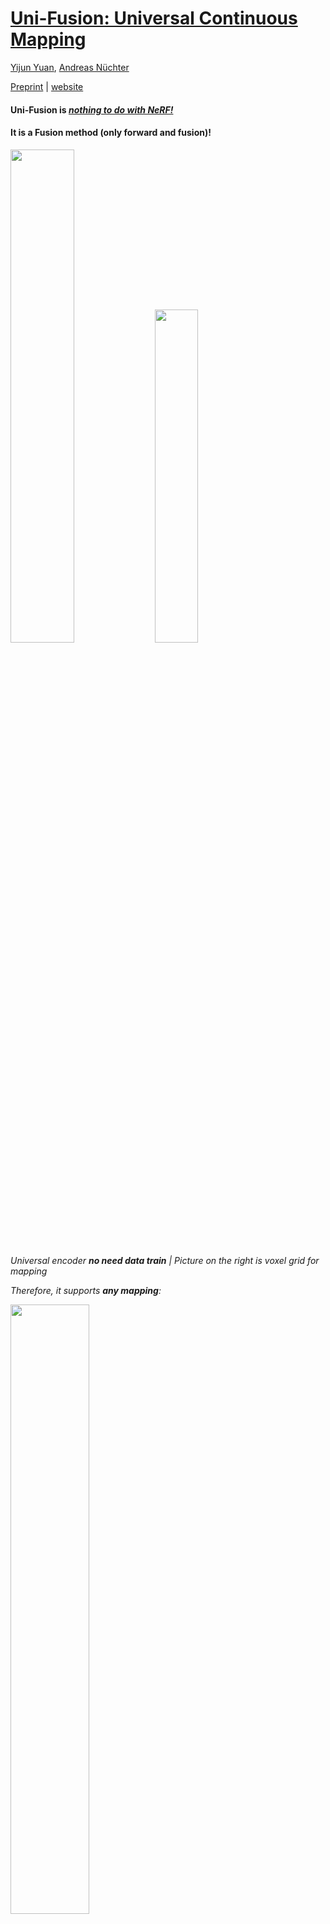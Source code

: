 # [Uni-Fusion: Universal Continuous Mapping](https://jarrome.github.io/Uni-Fusion/)

[Yijun Yuan](https://jarrome.github.io/), [Andreas Nüchter](https://www.informatik.uni-wuerzburg.de/robotics/team/nuechter/)

[Preprint](https://arxiv.org/abs/2303.12678) |  [website](https://jarrome.github.io/Uni-Fusion/)

#### Uni-Fusion is   *<ins>nothing to do with NeRF!</ins>*  
#### It is a Fusion method (only forward and fusion)!

<p align="">
      <img src="assets/encoder.png" align="" width="45%">
      <img src="assets/PLV.png" align="" width="37%">
</p>

*Universal encoder **no need data train** | Picture on the right is voxel grid for mapping*

*Therefore, it supports **any mapping**:*

<p align="">
<img src="assets/cover_2.png" align="" width="50%">
</p>

<!-- TABLE OF CONTENTS -->
<details open="open" style='padding: 10px; border-radius:5px 30px 30px 5px; border-style: solid; border-width: 1px;'>
  <summary>Table of Contents</summary>
  <ol>
    <li>
      <a href="#env-setting-and-install">Installation</a>
    </li>
    <li>
      <a href="#demo">Demo</a>
    </li>
    <li>
      <a href="#todo">TODO</a>
    </li>
    <li>
      <a href="#citation">Citation</a>
    </li>
    <li>
      <a href="#acknowledgement">Acknowledgement</a>
    </li>
  </ol>
</details>

## Env setting and install
<details>
      <summary> Unfold this for installation </summary>
      
* Create env
```bash
conda create -n uni python=3.8
conda activate uni

conda install pytorch==1.12.1 torchvision==0.13.1 torchaudio==0.12.1 cudatoolkit=11.3 -c pytorch
pip install torch-scatter torch-sparse torch-geometric -f https://data.pyg.org/whl/torch-1.12.1+cu113.html
pip install ninja functorch==0.2.1 numba open3d opencv-python trimesh torchfile 
```

* install package
```bash
git clone https://github.com/Jarrome/Uni-Fusion.git && cd Uni-Fusion
# install uni package
python setup.py install
# install cuda function, this may take several minutes, please use `top` or `ps` to check
python uni/ext/__init__.py
```

* train a uni encoder from nothing in 1 second
```bash
python uni/encoder/uni_encoder_v2.py
```


<details>
<summary> optionally, you can install the [ORB-SLAM2](https://github.com/Jarrome/Uni-Fusion-use-ORB-SLAM2) that we use for tracking</summary>
  
```bash
cd external
git clone https://github.com/Jarrome/Uni-Fusion-use-ORB-SLAM2
cd [this_folder]
# this_folder is the absolute path for the orbslam2
# Add ORB_SLAM2/lib to PYTHONPATH and LD_LIBRARY_PATH environment variables
# I suggest putting this in ~/.bashrc
export PYTHONPATH=$PYTHONPATH:[this_folder]/lib
export LD_LIBRARY_PATH=$LD_LIBRARY_PATH:[this_folder]/lib

./build.sh && ./build_python.sh
```
</details>
</details>

## Demo

### 0. Quick try
We provide a toy example to quick try our algorithm.
You can either `python example/toy.py` or code as following:
```python
import torch
import numpy as np

from example.util import get_modules, get_example_data

device = torch.device("cuda", index=0)

# get mapper and tracker
sm, cm, tracker, config = get_modules(device)

# prepare data
colors, depths, customs, calib, poses = get_example_data(device)

for i in [0, 1]:
    # preprocess rgbd to point cloud
    frame_pose = tracker.track_camera(colors[i], depths[i], customs, calib, poses[i], scene = config.sequence_type)
    # transform data
    tracker_pc, tracker_normal, tracker_customs= tracker.last_processed_pc
    opt_depth = frame_pose @ tracker_pc
    opt_normal = frame_pose.rotation @ tracker_normal
    color_pc, color, color_normal = tracker.last_colored_pc
    color_pc = frame_pose @ color_pc
    color_normal = frame_pose.rotation @ color_normal if color_normal is not None else None

    # mapping pc
    sm.integrate_keyframe(opt_depth, opt_normal)
    cm.integrate_keyframe(color_pc, color, color_normal)

# mesh extraction
map_mesh = sm.extract_mesh(config.resolution, int(4e7), max_std=0.15, extract_async=False, interpolate=True)

import open3d as o3d
o3d.io.write_triangle_mesh('example/mesh.ply', map_mesh)

```
You will get a mesh looks like this:

<p align="">
      <img src="assets/toy_result.png" align="" width="89%">
</p>




---
Then

* **All demo can be run with ```python demo.py [config]```**
* **Mesh for color, style, infrad, semantic can be extracted with ```python vis_LIM.py [config]```**
* **Rendering for RGB and Depth image can be extracted with ```python example/render_w_LIM.py [config] [optionally traj with GT poses]```**

### 1. Reconstruction Demo 
```bash
# download replica data
source scripts/download_replica.sh

# with gt pose
python demo.py configs/replica/office0.yaml

# with slam
python demo.py configs/replica/office0_w_slam.yaml
```

Then you can find results in `output/replica/office0` where was specified in the `[config]` file:  
```console
$ ls output/replica/office0 

surface.lim
color.lim  
final_recons.ply  
pred_traj.txt  
```

* *in [scene_w_slam.yaml], we can choose 3 mode*

|Usage| load_gt| slam|
|---|---|---|
|use SLAM track|False|True|
|use SLAM pred pose|True|True|
|use GT pose|True|False|

* *you can set ```vis=True``` for online vis (```False``` by default), which is more Di-Fusion. You can tap keyboard ',' for step and '.' for continue running with GUI*

* *LIM extraction for mesh*
```
python vis_LIM.py configs/replica/office0.yaml
```

will generate a `output/replica/office0/color_recons.ply`

* *LIM rendering given result LIMs*
```
# with gt pose
python example/render_w_lim.py configs/replica/office0.yaml data/replica/office0/traj.txt

# otherwise 
python example/render_w_lim.py configs/replica/office0_w_slam.yaml 
```

This will creat a `render` folder under `output/replica/office0` where was specified in the `[config]` file: 

```console
$ ls output/replica/office0 

surface.lim
color.lim  
final_recons.ply  
pred_traj.txt  
render/ # here contains rendered RGB and Depth images
```


### 2. Custom context Demo

[```office0_custom.yaml```](https://github.com/Jarrome/Uni-Fusion/blob/main/configs/replica/office0_custom.yaml) contains all mapping you need

```bash
# if you need saliency
pip install transparent-background numba
# if you need style
cd external
git clone https://github.com/Jarrome/PyTorch-Multi-Style-Transfer.git
mv PyTorch-Multi-Style-Transfer style_transfer
cd style_transfer/experiments
bash models/download_model.sh
cd ../../../

# run demo
python demo.py configs/replica/office0_custom.yaml


# LIM extraction of custom property shown on mesh
python vis_LIM.py configs/replica/office0_custom.yaml
```


### 3. Open Vocabulary Scene Understanding Demo
This Text-Visual CLIP is from [OpenSeg](https://github.com/tensorflow/tpu/tree/641c1ac6e26ed788327b973582cbfa297d7d31e7/models/official/detection/projects/openseg)
```bash
# install requirements
pip install tensorflow==2.5.0
pip install git+https://github.com/openai/CLIP.git

# download openseg ckpt
# can use `sudo snap install google-cloud-cli --classic` to install gsutil
gsutil cp -r gs://cloud-tpu-checkpoints/detection/projects/openseg/colab/exported_model ./external/openseg/

python demo.py configs/replica/office0_w_clip.yaml

# LIM extraction of semantic shown on mesh
python vis_LIM.py configs/replica/office0_w_clip.yaml
```

### 4. Self-captured data
#### Azure capturing
We provide the script to extract RGB, D and IR from azure.mp4: [azure_process](https://github.com/Jarrome/azure_process).

The captured apartment data stores [here](https://robotik.informatik.uni-wuerzburg.de/telematics/download/appartment2.tgz).

---
## TODO:
- [x] Upload the uni-encoder src (Jan.3)
- [x] Upload the env script (Jan.4)
- [x] Upload the recon. application (By Jan.8)
- [x] Upload the used ORB-SLAM2 support (Jan.8)
- [x] Upload the azure process for RGB,D,IR (Jan.8)
- [x] Upload the seman. application (Jan.14)
- [x] Upload the Custom context demo (Jan.14)
- [x] Toy example for fast essembling Uni-Fusion into custom project
- [x] Extraction of Mesh w properties from Latent Implicit Maps (LIMs) (Jun.26) [Sry for the delay... Yijun just get some free time...]
- [x] Rendering of RGB and Depth images from Latent Implicit Maps (LIMs) (Jun.26)
- [ ] Our current new project [SceneFactory](https://jarrome.github.io/SceneFactory/) has a better option, I plan to replace this ORB-SLAM2 with that option after open-release that work.

---
## Citation
If you find this work interesting, please cite us:
```bibtex
@article{yuan2024uni,
  title={Uni-Fusion: Universal Continuous Mapping},
  author={Yuan, Yijun and N{\"u}chter, Andreas},
  journal={IEEE Transactions on Robotics},
  year={2024},
  publisher={IEEE}
}
```

## Acknowledgement
* This implementation is on top of [DI-Fusion](https://github.com/huangjh-pub/di-fusion).
* We also borrow some dataset code from [NICE-SLAM](https://github.com/cvg/nice-slam).
* We thank the detailed response of questions from Kejie Li, Björn Michele, Songyou Peng and Golnaz Ghiasi.
